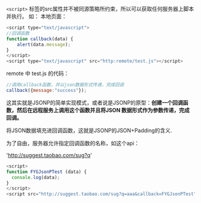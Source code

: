 `<script>` 标签的src属性并不被同源策略所约束，所以可以获取任何服务器上脚本并执行。
如：
本地页面：

```javascript
<script type="text/javascript">
//回调函数
function callback(data) {
    alert(data.message);
}
</script>
<script type="text/javascript" src="http:remote/test.js"></script>
```


remote 中 test.js 的代码：

```javascript
//调用callback函数，并以json数据形式传递，完成回调
callback({message:"success"});
```

这其实就是JSONP的简单实现模式，或者说是JSONP的原型：**创建一个回调函数，然后在远程服务上调用这个函数并且将JSON 数据形式作为参数传递，完成回调。**

将JSON数据填充进回调函数，这就是JSONP的JSON+Padding的含义.


为了自由，服务器允许指定回调函数的名称，如这个api：

'http://suggest.taobao.com/sug?q'

```javascript
<script>
function FYGJsonPTest (data) {
  console.log(data);
}
</script>
<script src="http://suggest.taobao.com/sug?q=aaa&callback=FYGJsonPTest"></script>
```